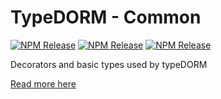 # TypeDORM - Common

[![NPM Release](https://img.shields.io/npm/v/@typedorm/common?style=for-the-badge)](https://www.npmjs.com/package/@typedorm/common) [![NPM Release](https://img.shields.io/npm/v/@typedorm/common/beta?style=for-the-badge)](https://www.npmjs.com/package/@typedorm/common) [![NPM Release](https://img.shields.io/npm/v/@typedorm/common/alpha?style=for-the-badge)](https://www.npmjs.com/package/@typedorm/common)

Decorators and basic types used by typeDORM

[Read more here](https://github.com/typedorm/typedorm)
